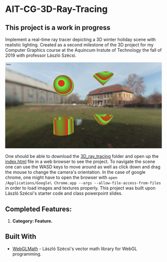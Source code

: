 # AIT-CG-3D-Ray-Tracing

## This project is a **work in progress**

Implement a real-time ray tracer depicting a 3D winter holiday scene with realistic lighting. Created as a second milestone of the 3D project for my Computer Graphics course at the Aquincum Instute of Technology the fall of 2019 with professor László Szécsi.

<p align="center">
  <img src="/resources/screenshot01.png" alt="A screenshot of the running project demonstrating each of the completed features." width="800">
</p>

One should be able to download the [3D_ray_tracing]() folder and open up the [index.html]() file in a web browser to see the project. To navigate the scene one can use the WASD keys to move around as well as click down and drag the mouse to change the camera's orientation. In the case of google chrome, one might have to open the browser with `open /Applications/Google\ Chrome.app --args --allow-file-access-from-files` in order to load images and textures properly. This project was built upon László Szécsi's starter code and class powerpoint slides.


## Completed Features:

1. **Category: Feature.**

## Built With

* [WebGLMath](https://github.com/szecsi/WebGLMath) - László Szécsi's vector math library for WebGL programming.